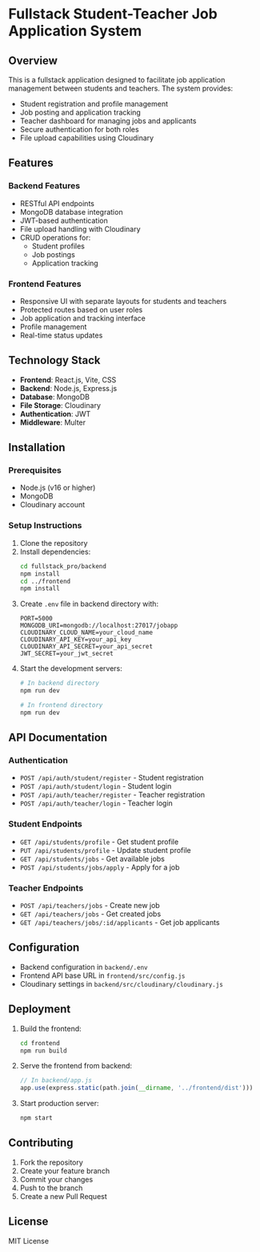 # Fullstack Student-Teacher Job Application System

## Overview
This is a fullstack application designed to facilitate job application management between students and teachers. The system provides:
- Student registration and profile management
- Job posting and application tracking
- Teacher dashboard for managing jobs and applicants
- Secure authentication for both roles
- File upload capabilities using Cloudinary

## Features

### Backend Features
- RESTful API endpoints
- MongoDB database integration
- JWT-based authentication
- File upload handling with Cloudinary
- CRUD operations for:
  - Student profiles
  - Job postings
  - Application tracking

### Frontend Features
- Responsive UI with separate layouts for students and teachers
- Protected routes based on user roles
- Job application and tracking interface
- Profile management
- Real-time status updates

## Technology Stack
- **Frontend**: React.js, Vite, CSS
- **Backend**: Node.js, Express.js
- **Database**: MongoDB
- **File Storage**: Cloudinary
- **Authentication**: JWT
- **Middleware**: Multer

## Installation

### Prerequisites
- Node.js (v16 or higher)
- MongoDB
- Cloudinary account

### Setup Instructions
1. Clone the repository
2. Install dependencies:
   ```bash
   cd fullstack_pro/backend
   npm install
   cd ../frontend
   npm install
   ```
3. Create `.env` file in backend directory with:
   ```env
   PORT=5000
   MONGODB_URI=mongodb://localhost:27017/jobapp
   CLOUDINARY_CLOUD_NAME=your_cloud_name
   CLOUDINARY_API_KEY=your_api_key
   CLOUDINARY_API_SECRET=your_api_secret
   JWT_SECRET=your_jwt_secret
   ```
4. Start the development servers:
   ```bash
   # In backend directory
   npm run dev
   
   # In frontend directory
   npm run dev
   ```

## API Documentation

### Authentication
- `POST /api/auth/student/register` - Student registration
- `POST /api/auth/student/login` - Student login
- `POST /api/auth/teacher/register` - Teacher registration
- `POST /api/auth/teacher/login` - Teacher login

### Student Endpoints
- `GET /api/students/profile` - Get student profile
- `PUT /api/students/profile` - Update student profile
- `GET /api/students/jobs` - Get available jobs
- `POST /api/students/jobs/apply` - Apply for a job

### Teacher Endpoints
- `POST /api/teachers/jobs` - Create new job
- `GET /api/teachers/jobs` - Get created jobs
- `GET /api/teachers/jobs/:id/applicants` - Get job applicants

## Configuration
- Backend configuration in `backend/.env`
- Frontend API base URL in `frontend/src/config.js`
- Cloudinary settings in `backend/src/cloudinary/cloudinary.js`

## Deployment
1. Build the frontend:
   ```bash
   cd frontend
   npm run build
   ```
2. Serve the frontend from backend:
   ```javascript
   // In backend/app.js
   app.use(express.static(path.join(__dirname, '../frontend/dist')))
   ```
3. Start production server:
   ```bash
   npm start
   ```

## Contributing
1. Fork the repository
2. Create your feature branch
3. Commit your changes
4. Push to the branch
5. Create a new Pull Request

## License
MIT License
